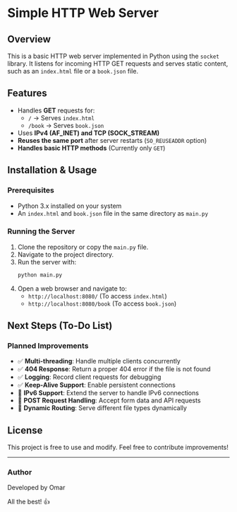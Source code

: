 # Simple HTTP Web Server

## Overview
This is a basic HTTP web server implemented in Python using the `socket` library. It listens for incoming HTTP GET requests and serves static content, such as an `index.html` file or a `book.json` file.

## Features
- Handles **GET** requests for:
  - `/` → Serves `index.html`
  - `/book` → Serves `book.json`
- Uses **IPv4 (AF_INET) and TCP (SOCK_STREAM)**
- **Reuses the same port** after server restarts (`SO_REUSEADDR` option)
- **Handles basic HTTP methods** (Currently only `GET`)

## Installation & Usage
### Prerequisites
- Python 3.x installed on your system
- An `index.html` and `book.json` file in the same directory as `main.py`

### Running the Server
1. Clone the repository or copy the `main.py` file.
2. Navigate to the project directory.
3. Run the server with:
   ```sh
   python main.py
   ```
4. Open a web browser and navigate to:
   - `http://localhost:8080/` (To access `index.html`)
   - `http://localhost:8080/book` (To access `book.json`)

## Next Steps (To-Do List)
### Planned Improvements
- ✅ **Multi-threading**: Handle multiple clients concurrently
- ✅ **404 Response**: Return a proper 404 error if the file is not found
- ✅ **Logging**: Record client requests for debugging
- ✅ **Keep-Alive Support**: Enable persistent connections
- 🔄 **IPv6 Support**: Extend the server to handle IPv6 connections
- 🔄 **POST Request Handling**: Accept form data and API requests
- 🔄 **Dynamic Routing**: Serve different file types dynamically

## License
This project is free to use and modify. Feel free to contribute improvements!

---
### Author
Developed by Omar 

All the best! 👍

